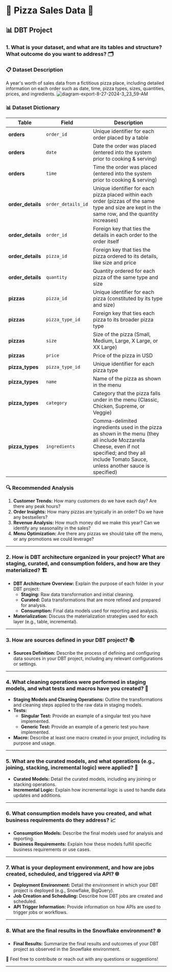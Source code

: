 # 🍕 Pizza Sales Data 🍕
## 📊 DBT Project

### 1. What is your dataset, and what are its tables and structure? What outcome do you want to address? 🗂️

### 📋 Dataset Description
A year's worth of sales data from a fictitious pizza place, including detailed information on each order such as date, time, pizza types, sizes, quantities, prices, and ingredients.
![diagram-export-8-27-2024-3_23_59-AM](https://github.com/user-attachments/assets/dc94a481-70d3-4bfe-8116-a3facac37bb5)

### 📊 Dataset Dictionary

| **Table**     | **Field**        | **Description**                                                                                                                                                                                      |
|---------------|------------------|------------------------------------------------------------------------------------------------------------------------------------------------------------------------------------------------------|
| **orders**        | `order_id`         | Unique identifier for each order placed by a table                                                                                                                                                   |
| **orders**        | `date`             | Date the order was placed (entered into the system prior to cooking & serving)                                                                                                                       |
| **orders**        | `time`             | Time the order was placed (entered into the system prior to cooking & serving)                                                                                                                       |
| **order_details** | `order_details_id` | Unique identifier for each pizza placed within each order (pizzas of the same type and size are kept in the same row, and the quantity increases)                                                    |
| **order_details** | `order_id`         | Foreign key that ties the details in each order to the order itself                                                                                                                                  |
| **order_details** | `pizza_id`         | Foreign key that ties the pizza ordered to its details, like size and price                                                                                                                          |
| **order_details** | `quantity`         | Quantity ordered for each pizza of the same type and size                                                                                                                                            |
| **pizzas**        | `pizza_id`         | Unique identifier for each pizza (constituted by its type and size)                                                                                                                                  |
| **pizzas**        | `pizza_type_id`    | Foreign key that ties each pizza to its broader pizza type                                                                                                                                           |
| **pizzas**        | `size`             | Size of the pizza (Small, Medium, Large, X Large, or XX Large)                                                                                                                                       |
| **pizzas**        | `price`            | Price of the pizza in USD                                                                                                                                                                            |
| **pizza_types**   | `pizza_type_id`    | Unique identifier for each pizza type                                                                                                                                                                |
| **pizza_types**   | `name`             | Name of the pizza as shown in the menu                                                                                                                                                               |
| **pizza_types**   | `category`         | Category that the pizza falls under in the menu (Classic, Chicken, Supreme, or Veggie)                                                                                                                |
| **pizza_types**   | `ingredients`      | Comma-delimited ingredients used in the pizza as shown in the menu (they all include Mozzarella Cheese, even if not specified; and they all include Tomato Sauce, unless another sauce is specified) |

### 🔍 Recommended Analysis
1. **Customer Trends:** How many customers do we have each day? Are there any peak hours?
2. **Order Insights:** How many pizzas are typically in an order? Do we have any bestsellers?
3. **Revenue Analysis:** How much money did we make this year? Can we identify any seasonality in the sales?
4. **Menu Optimization:** Are there any pizzas we should take off the menu, or any promotions we could leverage?

---

### 2. How is DBT architecture organized in your project? What are staging, curated, and consumption folders, and how are they materialized? 🏗️

* **DBT Architecture Overview:** Explain the purpose of each folder in your DBT project:
  - **Staging:** Raw data transformation and initial cleaning.
  - **Curated:** Data transformations that are more refined and prepared for analysis.
  - **Consumption:** Final data models used for reporting and analysis.
* **Materialization:** Discuss the materialization strategies used for each layer (e.g., table, incremental).

---

### 3. How are sources defined in your DBT project? 📚

* **Sources Definition:** Describe the process of defining and configuring data sources in your DBT project, including any relevant configurations or settings.

---
### 4. What cleaning operations were performed in staging models, and what tests and macros have you created? 🧹

* **Staging Models and Cleaning Operations:** Outline the transformations and cleaning steps applied to the raw data in staging models.
* **Tests:**
  - **Singular Test:** Provide an example of a singular test you have implemented.
  - **Generic Test:** Provide an example of a generic test you have implemented.
* **Macro:** Describe at least one macro created in your project, including its purpose and usage.

---

### 5. What are the curated models, and what operations (e.g., joining, stacking, incremental logic) were applied? 🔄

* **Curated Models:** Detail the curated models, including any joining or stacking operations.
* **Incremental Logic:** Explain how incremental logic is used to handle data updates and additions.

---

### 6. What consumption models have you created, and what business requirements do they address? 📈

* **Consumption Models:** Describe the final models used for analysis and reporting.
* **Business Requirements:** Explain how these models fulfill specific business requirements or use cases.


---

### 7. What is your deployment environment, and how are jobs created, scheduled, and triggered via API? 🌐

* **Deployment Environment:** Detail the environment in which your DBT project is deployed (e.g., Snowflake, BigQuery).
* **Job Creation and Scheduling:** Describe how DBT jobs are created and scheduled.
* **API Trigger Information:** Provide information on how APIs are used to trigger jobs or workflows.

---

### 8. What are the final results in the Snowflake environment? ❄️

* **Final Results:** Summarize the final results and outcomes of your DBT project as observed in the Snowflake environment.

🎨 Feel free to contribute or reach out with any questions or suggestions!

---

